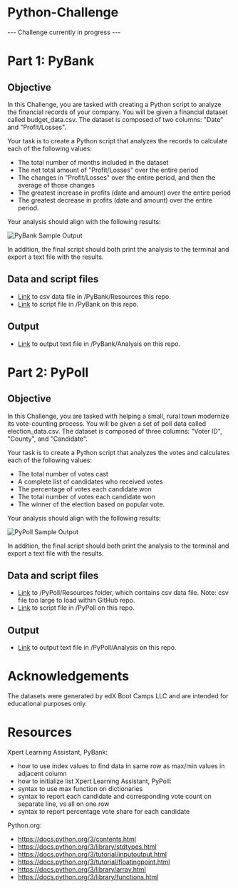 # Python-Challenge

--- Challenge currently in progress ---

# Part 1: PyBank

## Objective

In this Challenge, you are tasked with creating a Python script to analyze the financial records of your company.
You will be given a financial dataset called budget_data.csv. The dataset is composed of two columns: "Date" and
"Profit/Losses".

Your task is to create a Python script that analyzes the records to calculate each of the following values:
* The total number of months included in the dataset
* The net total amount of "Profit/Losses" over the entire period
* The changes in "Profit/Losses" over the entire period, and then the average of those changes
* The greatest increase in profits (date and amount) over the entire period
* The greatest decrease in profits (date and amount) over the entire period.

Your analysis should align with the following results:

![PyBank Sample Output](https://github.com/user-attachments/assets/1fb77d16-d6bc-4c07-8d12-fc8f282671a7)

In addition, the final script should both print the analysis to the terminal and export a text file with the results.

## Data and script files
* [Link](https://github.com/brenprie/Python-Challenge/blob/main/PyBank/Resources/budget_data.csv) to csv data file in /PyBank/Resources this repo. 
* [Link](https://github.com/brenprie/Python-Challenge/blob/main/PyBank/main.py) to script file in /PyBank on this repo.

## Output
* [Link](https://github.com/brenprie/Python-Challenge/blob/main/PyBank/Analysis/budget_analysis.txt) to output text file in /PyBank/Analysis on this repo.

# Part 2: PyPoll

## Objective

In this Challenge, you are tasked with helping a small, rural town modernize its vote-counting process. You will be 
given a set of poll data called election_data.csv. The dataset is composed of three columns: "Voter ID", "County", 
and "Candidate". 

Your task is to create a Python script that analyzes the votes and calculates each of the following values:
* The total number of votes cast
* A complete list of candidates who received votes
* The percentage of votes each candidate won
* The total number of votes each candidate won
* The winner of the election based on popular vote.

Your analysis should align with the following results:

  ![PyPoll Sample Output](https://github.com/user-attachments/assets/3c34ee7a-9129-4e44-98ee-72feb2471e5d)


In addition, the final script should both print the analysis to the terminal and export a text file with the results.

## Data and script files
* [Link](https://github.com/brenprie/Python-Challenge/tree/main/PyPoll/Resources) to /PyPoll/Resources folder, which contains csv data file. Note: csv file too large to load within GitHub repo. 
* [Link](https://github.com/brenprie/Python-Challenge/blob/main/PyPoll/main.py) to script file in /PyPoll on this repo.

## Output
* [Link](https://github.com/brenprie/Python-Challenge/blob/main/PyPoll/Analysis/election_analysis.txt) to output text file in /PyPoll/Analysis on this repo. 

# Acknowledgements
The datasets were generated by edX Boot Camps LLC and are intended for educational purposes only.

# Resources
Xpert Learning Assistant, PyBank: 
* how to use index values to find data in same row as max/min values in adjacent column
* how to initialize list
Xpert Learning Assistant, PyPoll: 
* syntax to use max function on dictionaries
* syntax to report each candidate and corresponding vote count on separate line, vs all on one row
* syntax to report percentage vote share for each candidate
    
Python.org:
* https://docs.python.org/3/contents.html
* https://docs.python.org/3/library/stdtypes.html
* https://docs.python.org/3/tutorial/inputoutput.html
* https://docs.python.org/3/tutorial/floatingpoint.html
* https://docs.python.org/3/library/array.html
* https://docs.python.org/3/library/functions.html

